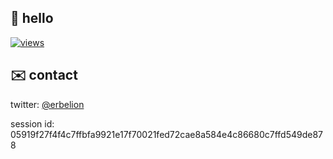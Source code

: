 ## 👋 hello

[![views](https://views.erbek.space/api/views.svg?id=github.com%2Ferbelion)](https://views.erbek.space/page/?id=github.com%2Ferbelion)

## ✉️ contact

twitter: [@erbelion](https://twitter.com/erbelion)

session id: 05919f27f4f4c7ffbfa9921e17f70021fed72cae8a584e4c86680c7ffd549de878
